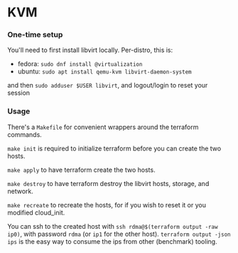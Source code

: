 # KVM

### One-time setup

You'll need to first install libvirt locally.  Per-distro, this is:

* fedora: `sudo dnf install @virtualization`
* ubuntu: `sudo apt install qemu-kvm libvirt-daemon-system`

and then `sudo adduser $USER libvirt`, and logout/login to reset your session

### Usage

There's a `Makefile` for convenient wrappers around the terraform commands.

`make init` is required to initialize terraform before you can create the two hosts.

`make apply` to have terraform create the two hosts.

`make destroy` to have terraform destroy the libvirt hosts, storage, and network.

`make recreate` to recreate the hosts, for if you wish to reset it or you modified cloud_init.

You can ssh to the created host with `ssh rdma@$(terraform output -raw ip0)`, with password `rdma` (or `ip1` for the other host). `terraform output -json ips` is the easy way to consume the ips from other (benchmark) tooling.
